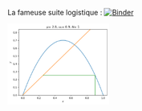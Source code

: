 La fameuse suite logistique :
[![Binder](https://mybinder.org/badge_logo.svg)](https://mybinder.org/v2/gh/nathraim/diverse/master?urlpath=%2Fnotebooks%2Fnotebooks%2Fsuite_logistique.ipynb)

<img src="logistic_gif.gif" width="40%" height="40%"/>
